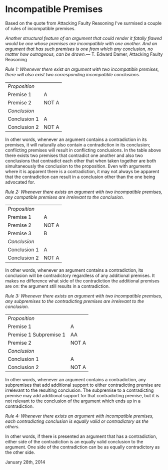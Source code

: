 <link href="index.css" rel="stylesheet"></link>

Incompatible Premises
=====================

Based on the quote from Attacking Faulty Reasoning I've surmised a couple of rules of incompatible premises.

<quote><cite>Another structural feature of an argument that could render it fatally flawed would be one whose premises are <i>incompatible</i> with one another. And an argument that has such premises is one from which <i>any conclusion, no matter how outrageous, can be drawn</i>.</cite><span>— <author>T. Edward Damer</author>, <book>Attacking Faulty Reasoning</book></span></quote>

*Rule 1: Whenever there exist an argument with two incompatible premises, there will also exist two corresponding incompatible conclusions.*

<table>
<tbody><tr>
<td colspan="2"> <i>Proposition</i></td>
</tr>
<tr>
<td> Premise 1</td>
<td> A</td></tr>
<tr>
<td> Premise 2</td>
<td> NOT A</td>
</tr>
<tr>
<td colspan="2"> <i>Conclusion</i></td>
</tr>
<tr>
<td> Conclusion 1</td>
<td> A</td>
</tr>
<tr>
<td> Conclusion 2</td>
<td> NOT A</td>
</tr>
</tbody></table>

In other words, whenever an argument contains a contradiction in its premises, it will naturally also contain a contradiction in its conclusion; conflicting premises will result in conflicting conclusions. In the table above there exists two premises that contradict one another and also two conclusions that contradict each other that when taken together are both simultaneously the conclusion to the proposition. Even with arguments where it is apparent there is a contradiction, it may not always be apparent that the contradiction can result in a conclusion other than the one being advocated for.

*Rule 2: Whenever there exists an argument with two incompatible premises, any compatible premises are irrelevant to the conclusion.*

<table>
<tbody><tr>
<td colspan="2"> <i>Proposition</i></td>
</tr>
<tr>
<td> Premise 1</td>
<td> A</td>
</tr>
<tr>
<td> Premise 2</td>
<td> NOT A</td>
</tr>
<tr>
<td> Premise 3</td>
<td> B</td>
</tr>
<tr>
<td colspan="2"> <i>Conclusion</i></td>
</tr>
<tr>
<td> Conclusion 1</td>
<td> A</td>
</tr>
<tr>
<td> Conclusion 2</td>
<td> NOT A</td>
</tr>
</tbody></table>

In other words, whenever an argument contains a contradiction, its conclusion will be contradictory regardless of any additional premises. It makes no difference what side of the contradiction the additional premises are on: the argument still results in a contradiction.

*Rule 3: Whenever there exists an argument with two incompatible premises, any subpremises to the contradicting premises are irrelevant to the conclusion.*

<table>
<tbody><tr>
<td colspan="2"> <i>Proposition</i></td>
</tr>
<tr>
<td> Premise 1</td>
<td> A</td>
</tr>
<tr>
<td> Premise 1 Subpremise 1</td>
<td> AA</td>
</tr>
<tr>
<td> Premise 2</td>
<td> NOT A</td>
</tr>
<tr>
<td colspan="2"> <i>Conclusion</i></td>
</tr>
<tr>
<td> Conclusion 1</td>
<td> A</td>
</tr>
<tr>
<td> Conclusion 2</td>
<td> NOT A</td>
</tr>
</tbody></table>

In other words, whenever an argument contains a contradiction, any subpremises that add additional support to either contradicting premise are irrelevant to the resulting conclusion. The subpremise to a contradicting premise may add additional support for that contradicting premise, but it is not relevant to the conclusion of the argument which ends up in a contradiction.

*Rule 4: Whenever there exists an argument with incompatible premises, each contradicting conclusion is equally valid or contradictory as the others.*

In other words, if there is presented an argument that has a contradiction, either side of the contradiction is an equally valid conclusion to the argument. One side of the contradiction can be as equally contradictory as the other side.

January 28th, 2014
